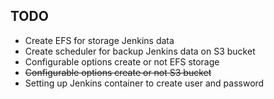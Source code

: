 ## TODO

- Create EFS for storage Jenkins data
- Create scheduler for backup Jenkins data on S3 bucket
- Configurable options create or not EFS storage
- ~~Configurable options create or not S3 bucket~~
- Setting up Jenkins container to create user and password
